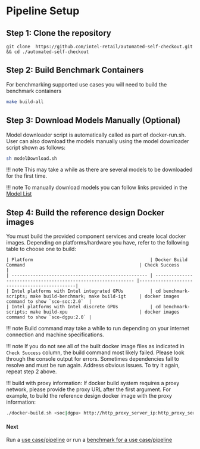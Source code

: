 # Pipeline Setup

## Step 1: Clone the repository

```
git clone  https://github.com/intel-retail/automated-self-checkout.git && cd ./automated-self-checkout
```

## Step 2: Build Benchmark Containers

For benchmarking supported use cases you will need to build the benchmark containers

```bash
make build-all
```

## Step 3: Download Models Manually (Optional)

Model downloader script is automatically called as part of docker-run.sh.  User can also download the models manually using the model downloader script shown as follows:

```bash
sh modelDownload.sh
```

!!! note
    This may take a while as there are several models to be downloaded for the first time.

!!! note
    To manually download models you can follow links provided in the [Model List](../configs/models/2022/models.list.yml)

## Step 4: Build the reference design Docker images

You must build the provided component services and create local docker images. Depending on platforms/hardware you have, refer to the following table to choose one to build:

    | Platform                                            | Docker Build Command                                           | Check Success                                |  
    | --------------------------------------------------- | -------------------------------------------------------------- |----------------------------------------------|
    | Intel platforms with Intel integrated GPUs          | cd benchmark-scripts; make build-benchmark; make build-igt     | docker images command to show `sco-soc:2.0`  |
    | Intel platforms with Intel discrete GPUs            | cd benchmark-scripts; make build-xpu                           | docker images command to show `sco-dgpu:2.0` |

!!! note
    Build command may take a while to run depending on your internet connection and machine specifications.

!!! note
    If you do not see all of the built docker image files as indicated in `Check Success` column, the build command most likely failed.  Please look through the console output for errors. Sometimes dependencies fail to resolve and must be run again. Address obvious issues. To try it again, repeat step 2 above.

!!! build with proxy information:
    If docker build system requires a proxy network, please provide the proxy URL after the first argument.  For example, to build the reference design docker image with the proxy information:
```bash
./docker-build.sh <soc|dgpu> http://http_proxy_server_ip:http_proxy_server_port http(s)://https_proxy_server_ip:https_proxy_server_port
```

#### Next

Run a [use case/pipeline](./pipelinerun.md) or run a [benchmark for a use case/pipeline](./pipelinebenchmarking.md)
